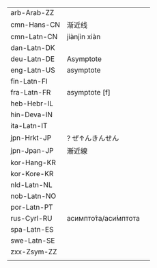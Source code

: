 | | | |
|-|-|-|
| arb-Arab-ZZ |  |  |
| cmn-Hans-CN | 渐近线 |  |
| cmn-Latn-CN | jiànjìn xiàn |  |
| dan-Latn-DK |  |  |
| deu-Latn-DE | Asymptote |  |
| eng-Latn-US | asymptote |  |
| fin-Latn-FI |  |  |
| fra-Latn-FR | asymptote [f] |  |
| heb-Hebr-IL |  |  |
| hin-Deva-IN |  |  |
| ita-Latn-IT |  |  |
| jpn-Hrkt-JP | ? ぜ↑んきんせん |  |
| jpn-Jpan-JP | 漸近線 |  |
| kor-Hang-KR |  |  |
| kor-Kore-KR |  |  |
| nld-Latn-NL |  |  |
| nob-Latn-NO |  |  |
| por-Latn-PT |  |  |
| rus-Cyrl-RU | асимпто́та/аси́мптота |  |
| spa-Latn-ES |  |  |
| swe-Latn-SE |  |  |
| zxx-Zsym-ZZ |  |  |
|  |  |  |
